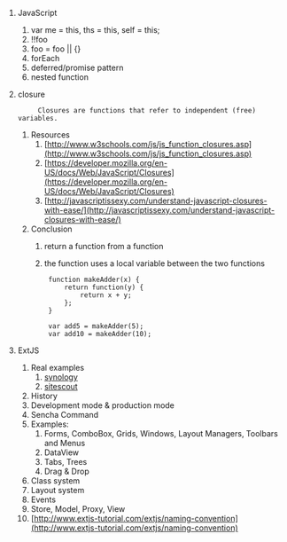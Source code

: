 1. JavaScript
    1. var me = this, ths = this, self = this;
    1. !!foo
    1. foo = foo || {}
    1. forEach
    1. deferred/promise pattern
    1. nested function

1. closure
            
            Closures are functions that refer to independent (free) variables. 
    1. Resources 
        1. [http://www.w3schools.com/js/js_function_closures.asp](http://www.w3schools.com/js/js_function_closures.asp)
        1. [https://developer.mozilla.org/en-US/docs/Web/JavaScript/Closures](https://developer.mozilla.org/en-US/docs/Web/JavaScript/Closures)
        1. [http://javascriptissexy.com/understand-javascript-closures-with-ease/](http://javascriptissexy.com/understand-javascript-closures-with-ease/)
    1. Conclusion
        1. return a function from a function
        1. the function uses a local variable between the two functions
        
                function makeAdder(x) {
                    return function(y) {
                        return x + y;
                    };
                }

                var add5 = makeAdder(5);
                var add10 = makeAdder(10);

1. ExtJS
    1. Real examples
        1. [synology](https://www.synology.com/en-us/dsm/5.2/live_demo)
        1. [sitescout](https://rtb.sitescout.com/)
    1. History
    1. Development mode & production mode
    1. Sencha Command
	1. Examples:
		1. Forms, ComboBox, Grids, Windows, Layout Managers, Toolbars and Menus
		1. DataView
		1. Tabs, Trees
		1. Drag & Drop
	1. Class system
    1. Layout system
    1. Events
    1. Store, Model, Proxy, View
    1. [http://www.extjs-tutorial.com/extjs/naming-convention](http://www.extjs-tutorial.com/extjs/naming-convention)
